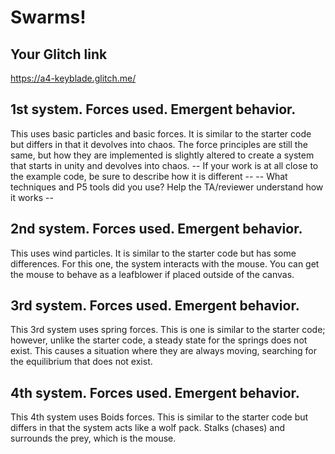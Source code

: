 # Swarms!
## Your Glitch link

https://a4-keyblade.glitch.me/

## 1st system. Forces used. Emergent behavior.

This uses basic particles and basic forces. It is similar to the starter code but differs
in that it devolves into chaos. The force principles are still the same, but how they are implemented is slightly
altered to create a system that starts in unity and devolves into chaos.
-- If your work is at all close to the example code, be sure to describe how it is different --
-- What techniques and P5 tools did you use? Help the TA/reviewer understand how it works --

## 2nd system. Forces used. Emergent behavior.

This uses wind particles. It is similar to the starter code but has some differences.
For this one, the system interacts with the mouse. You can get the mouse to behave as a leafblower if placed
outside of the canvas.

## 3rd system. Forces used. Emergent behavior.

This 3rd system uses spring forces. This is one is similar to the starter code; however, unlike the starter code,
a steady state for the springs does not exist. This causes a situation where they are always moving, searching for
the equilibrium that does not exist.

## 4th system. Forces used. Emergent behavior.

This 4th system uses Boids forces. This is similar to the starter code but differs in that the system acts like a wolf pack.
Stalks (chases) and surrounds the prey, which is the mouse.



